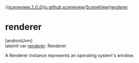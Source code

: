//[sceneview_1_0_0](../../../index.md)/[io.github.sceneview](../index.md)/[SceneView](index.md)/[renderer](renderer.md)

# renderer

[androidJvm]\
lateinit var [renderer](renderer.md): Renderer

A Renderer instance represents an operating system's window.
